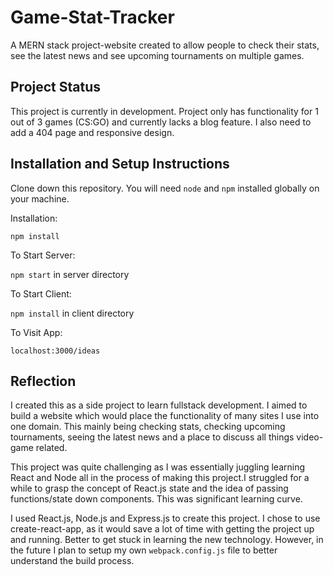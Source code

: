 # Game-Stat-Tracker
A MERN stack project-website created to allow people to check their stats, see the latest news and see upcoming tournaments on multiple games.


## Project Status

This project is currently in development. Project only has functionality for 1 out of 3 games (CS:GO) and currently lacks a blog feature.
I also need to add a 404 page and responsive design.

## Installation and Setup Instructions

Clone down this repository. You will need `node` and `npm` installed globally on your machine.  

Installation:

`npm install`  

To Start Server:

`npm start` in server directory

To Start Client:

`npm install` in client directory

To Visit App:

`localhost:3000/ideas`  

## Reflection

I created this as a side project to learn fullstack development. I aimed to build a website which would place the functionality of many sites I use into one domain.
This mainly being checking stats, checking upcoming tournaments, seeing the latest news and a place to discuss all things video-game related.

This project was quite challenging as I was essentially juggling learning React and Node all in the process of making this project.I struggled for a while to 
grasp the concept of React.js state and the idea of passing functions/state down components. This was significant learning curve.

I used React.js, Node.js and Express.js to create this project. I chose to use create-react-app, as it would save a lot of time with getting the project up and 
running. Better to get stuck in learning the new technology. However, in the future I plan to setup my own `webpack.config.js` file to better understand the build
process. 
